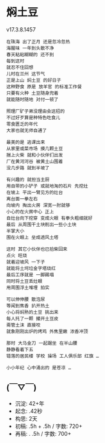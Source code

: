 # 焖土豆
v17.3.8.1457

```
在珠海 出了正月 还是忽冷忽热
海腥味 一年到头散不净
春天粘粘糊糊的 还不到
每到这时 
就忍不住回想
儿时在兰州 这节气
正是上山 焖土豆 的好日子
这种野食 原是 放羊官 的标准工作餐
只要有火种 土豆随身兜着
就能随时随地 对付一顿了

照理厂矿子弟没理由会这招的
不过好歹算是种特色吃食儿
零食匮乏的年代
大家也就无师自通了

最美的是 逃课出来
从家里或菜市场 摸几颗土豆
揣上火柴 就和小伙伴们出发
厂在黄河河谷 被黄土山围着
没几步路 就到半坡了

有兴趣的 就担当主厨
用自带的小铲子 或就地淘的石片 先挖灶
在坡上 平出一臂见方的灶台
离台面一拳左右 
向坡内 掏出火房 深宽一肘就够
小心的在火房中心 正上
自灶台向下挖穿 变成火眼 有拳头粗细就好
最后 从周围干土块削出一些小土块
半掌大小
围在火眼上 垒成透风土塔

这时 其它小伙伴也已拾柴回来
点火 旺烧 
就着迎坡风 一下子
就能将土坷垃金字塔烧红
最后工序就是 一脚踢塌
同时将土豆丢灶眼
用周围浮土堆埋 拍实

可以伸伸腰 散泡尿
等闻到焦香 扒开热土
小心将焖熟的土豆 挑出来
每人托了一颗 撮开土豆皮 
甭管土沫 直接咬
就象刚刚出炉的烤鸡 外焦里嫩 浓香冲顶

那时 大马金刀 一起踞坐 在半山腰
静静看着下五
错落的居民楼 学校 操场 工人俱乐部 红旗 …

小小年纪 心中涌出的 是苍凉 …
```

## (￣▽￣)

- 沉淀: 42+年
- 起念: .42秒
- 构思: 2天
- 初稿: .5h + .5h / 字数: 720+
- 再稿: . .5h / 字数: 700+
